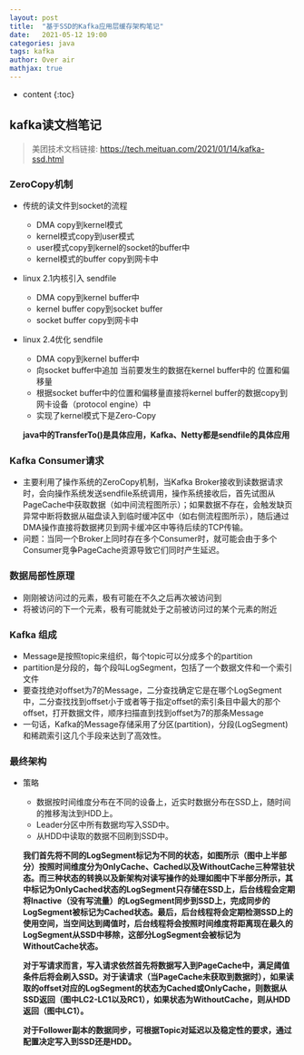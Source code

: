 ```yaml
---
layout: post
title:  "基于SSD的Kafka应用层缓存架构笔记"
date:   2021-05-12 19:00
categories: java
tags: kafka
author: Over air
mathjax: true
---
```

* content
{:toc}

## kafka读文档笔记
> 美团技术文档链接: https://tech.meituan.com/2021/01/14/kafka-ssd.html 

### ZeroCopy机制

- 传统的读文件到socket的流程
    - DMA copy到kernel模式
    - kernel模式copy到user模式
    - user模式copy到kernel的socket的buffer中
    - kernel模式的buffer copy到网卡中

- linux 2.1内核引入 sendfile
    - DMA copy到kernel buffer中
    - kernel buffer copy到socket buffer
    - socket buffer copy到网卡中
- linux 2.4优化 sendfile
    - DMA copy到kernel buffer中
    - 向socket buffer中追加 当前要发生的数据在kernel buffer中的 位置和偏移量
    - 根据socket buffer中的位置和偏移量直接将kernel buffer的数据copy到网卡设备（protocol engine）中   
    - 实现了kernel模式下是Zero-Copy

    **java中的TransferTo()是具体应用，Kafka、Netty都是sendfile的具体应用** 

### Kafka Consumer请求
- 主要利用了操作系统的ZeroCopy机制，当Kafka Broker接收到读数据请求时，会向操作系统发送sendfile系统调用，操作系统接收后，首先试图从PageCache中获取数据（如中间流程图所示）；如果数据不存在，会触发缺页异常中断将数据从磁盘读入到临时缓冲区中（如右侧流程图所示），随后通过DMA操作直接将数据拷贝到网卡缓冲区中等待后续的TCP传输。
- 问题：当同一个Broker上同时存在多个Consumer时，就可能会由于多个Consumer竞争PageCache资源导致它们同时产生延迟。

### 数据局部性原理
- 刚刚被访问过的元素，极有可能在不久之后再次被访问到
- 将被访问的下一个元素，极有可能就处于之前被访问过的某个元素的附近

### Kafka 组成
- Message是按照topic来组织，每个topic可以分成多个的partition
- partition是分段的，每个段叫LogSegment，包括了一个数据文件和一个索引文件
- 要查找绝对offset为7的Message，二分查找确定它是在哪个LogSegment中，二分查找找到offset小于或者等于指定offset的索引条目中最大的那个offset，打开数据文件，顺序扫描直到找到offset为7的那条Message
- 一句话，Kafka的Message存储采用了分区(partition)，分段(LogSegment)和稀疏索引这几个手段来达到了高效性。

### 最终架构
- 策略
    - 数据按时间维度分布在不同的设备上，近实时数据分布在SSD上，随时间的推移淘汰到HDD上。
    - Leader分区中所有数据均写入SSD中。
    - 从HDD中读取的数据不回刷到SSD中。
 
    **我们首先将不同的LogSegment标记为不同的状态，如图所示（图中上半部分）按照时间维度分为OnlyCache、Cached以及WithoutCache三种常驻状态。而三种状态的转换以及新架构对读写操作的处理如图中下半部分所示，其中标记为OnlyCached状态的LogSegment只存储在SSD上，后台线程会定期将Inactive（没有写流量）的LogSegment同步到SSD上，完成同步的LogSegment被标记为Cached状态。最后，后台线程将会定期检测SSD上的使用空间，当空间达到阈值时，后台线程将会按照时间维度将距离现在最久的LogSegment从SSD中移除，这部分LogSegment会被标记为WithoutCache状态。**

    **对于写请求而言，写入请求依然首先将数据写入到PageCache中，满足阈值条件后将会刷入SSD。对于读请求（当PageCache未获取到数据时），如果读取的offset对应的LogSegment的状态为Cached或OnlyCache，则数据从SSD返回（图中LC2-LC1以及RC1），如果状态为WithoutCache，则从HDD返回（图中LC1）。**

    **对于Follower副本的数据同步，可根据Topic对延迟以及稳定性的要求，通过配置决定写入到SSD还是HDD。**